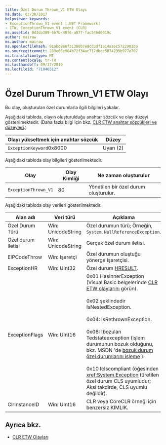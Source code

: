 ```yaml
---
title: Özel Durum Thrown_V1 ETW Olayı
ms.date: 03/30/2017
helpviewer_keywords:
- ExceptionThrown_V1 event [.NET Framework]
- ETW, ExceptionThrown_V1 event (CLR)
ms.assetid: 0d3da389-6b7b-40f6-a877-fac546d6019c
author: mairaw
ms.author: mairaw
ms.openlocfilehash: 91abd9e6f31380b7e8cd3df1a14aa5c5722901ba
ms.sourcegitcommit: 289e06e904b72f34ac717dbcc5074239b977e707
ms.translationtype: MT
ms.contentlocale: tr-TR
ms.lasthandoff: 09/17/2019
ms.locfileid: "71046512"
---
```

# <a name="exception-thrown_v1-etw-event"></a>Özel Durum Thrown_V1 ETW Olayı
Bu olay, oluşturulan özel durumlarla ilgili bilgileri yakalar.  
  
 Aşağıdaki tabloda, olayın oluşturulduğu anahtar sözcük ve olay düzeyi gösterilmektedir. (Daha fazla bilgi için bkz. [CLR ETW anahtar sözcükleri ve düzeyleri](clr-etw-keywords-and-levels.md).)  
  
|Olayı yükseltmek için anahtar sözcük|Düzey|  
|-----------------------------------|-----------|  
|`ExceptionKeyword`0x8000|Uyarı (2)|  
  
 Aşağıdaki tabloda olay bilgileri gösterilmektedir.  
  
|Olay|Olay Kimliği|Ne zaman oluşturulur|  
|-----------|--------------|-----------------|  
|`ExceptionThrown_V1`|80|Yönetilen bir özel durum oluşturulur.|  
  
 Aşağıdaki tabloda olay verileri gösterilmektedir.  
  
|Alan adı|Veri türü|Açıklama|  
|----------------|---------------|-----------------|  
|Özel Durum Türü|Win: UnicodeString|Özel durumun türü; Örneğin, `System.NullReferenceException`.|  
|Özel durum Iletisi|Win: UnicodeString|Gerçek özel durum iletisi.|  
|EIPCodeThrow|Win: Işaretçi|Özel durumun oluştuğu yönerge işaretçisi.|  
|ExceptionHR|Win: UInt32|Özel durum [HRESULT](https://go.microsoft.com/fwlink/?LinkId=179679).|  
|ExceptionFlags|Win: UInt16|0x01 HasInnerException (Visual Basic belgelerinde [CLR ETW olaylarını](clr-etw-events.md) görün).<br /><br /> 0x02 şeklindedir IsNestedException.<br /><br /> 0x04: IsRethrownException.<br /><br /> 0x08: Ibozulan Tedstateexception (işlem durumunun bozuk olduğunu, bkz. MSDN 'de [bozuk durum özel durumlarını işleme](https://go.microsoft.com/fwlink/?LinkId=179681) ).<br /><br /> 0x10 Iclscompliant (öğesinden <xref:System.Exception> türetilen özel durum CLS uyumludur; Aksi takdirde, CLS uyumlu değildir).|  
|ClrInstanceID|Win: UInt16|CLR veya CoreCLR örneği için benzersiz KIMLIK.|  
  
## <a name="see-also"></a>Ayrıca bkz.

- [CLR ETW Olayları](clr-etw-events.md)
